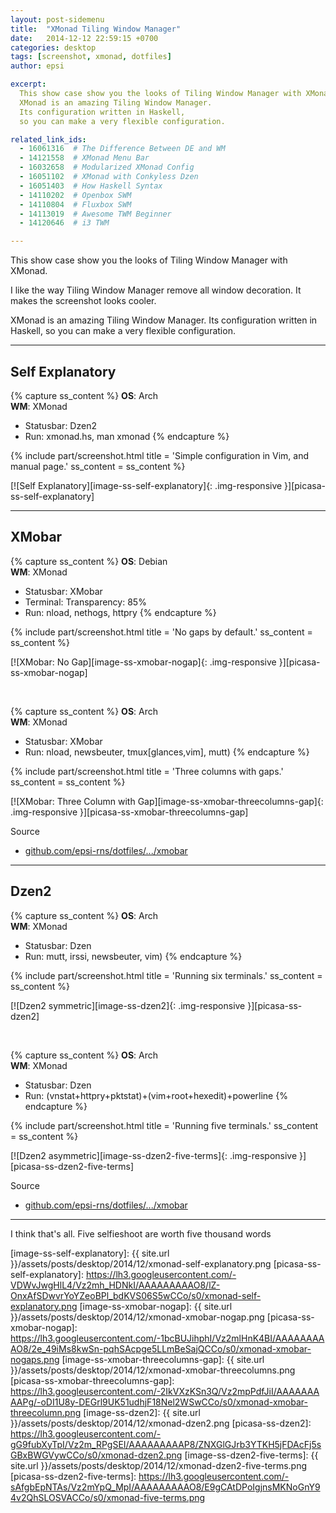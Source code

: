```yaml
---
layout: post-sidemenu
title:  "XMonad Tiling Window Manager"
date:   2014-12-12 22:59:15 +0700
categories: desktop
tags: [screenshot, xmonad, dotfiles]
author: epsi

excerpt:
  This show case show you the looks of Tiling Window Manager with XMonad.
  XMonad is an amazing Tiling Window Manager.
  Its configuration written in Haskell,
  so you can make a very flexible configuration.

related_link_ids:
  - 16061316  # The Difference Between DE and WM
  - 14121558  # XMonad Menu Bar
  - 16032658  # Modularized XMonad Config  
  - 16051102  # XMonad with Conkyless Dzen
  - 16051403  # How Haskell Syntax
  - 14110202  # Openbox SWM
  - 14110804  # Fluxbox SWM
  - 14113019  # Awesome TWM Beginner
  - 14120646  # i3 TWM

---
```


This show case show you the looks of Tiling Window Manager with XMonad.

I like the way Tiling Window Manager remove all window decoration.
It makes the screenshot looks cooler.

XMonad is an amazing Tiling Window Manager.
Its configuration written in Haskell,
so you can make a very flexible configuration.

-- -- --

## Self Explanatory

{% capture ss_content %}
<strong>OS</strong>: Arch<br>
<strong>WM</strong>: XMonad<br>
  + Statusbar: Dzen2<br>
  + Run: xmonad.hs, man xmonad
{% endcapture %}

{% include part/screenshot.html
   title = 'Simple configuration in Vim, and manual page.'
   ss_content = ss_content
%}

[![Self Explanatory][image-ss-self-explanatory]{: .img-responsive }][picasa-ss-self-explanatory]

-- -- --

## XMobar

{% capture ss_content %}
<strong>OS</strong>: Debian<br>
<strong>WM</strong>: XMonad<br>
  + Statusbar: XMobar<br>
  + Terminal: Transparency: 85%<br>
  + Run: nload, nethogs, httpry
{% endcapture %}

{% include part/screenshot.html
   title = 'No gaps by default.'
   ss_content = ss_content
%}


[![XMobar: No Gap][image-ss-xmobar-nogap]{: .img-responsive }][picasa-ss-xmobar-nogap]

<br/>

{% capture ss_content %}
<strong>OS</strong>: Arch<br>
<strong>WM</strong>: XMonad<br>
  + Statusbar: XMobar<br>
  + Run: nload, newsbeuter, tmux[glances,vim], mutt)
{% endcapture %}

{% include part/screenshot.html
   title = 'Three columns with gaps.'
   ss_content = ss_content
%}

[![XMobar: Three Column with Gap][image-ss-xmobar-threecolumns-gap]{: .img-responsive }][picasa-ss-xmobar-threecolumns-gap]


Source

* [github.com/epsi-rns/dotfiles/.../xmobar][dotfiles-xmobar]

-- -- --

## Dzen2

{% capture ss_content %}
<strong>OS</strong>: Arch<br>
<strong>WM</strong>: XMonad<br>
  + Statusbar: Dzen<br>
  + Run: mutt, irssi, newsbeuter, vim)
{% endcapture %}

{% include part/screenshot.html
   title = 'Running six terminals.'
   ss_content = ss_content
%}


[![Dzen2 symmetric][image-ss-dzen2]{: .img-responsive }][picasa-ss-dzen2]

<br/>

{% capture ss_content %}
<strong>OS</strong>: Arch<br>
<strong>WM</strong>: XMonad<br>
  + Statusbar: Dzen<br>
  + Run: (vnstat+httpry+pktstat)+(vim+root+hexedit)+powerline
{% endcapture %}

{% include part/screenshot.html
   title = 'Running five terminals.'
   ss_content = ss_content
%}


[![Dzen2 asymmetric][image-ss-dzen2-five-terms]{: .img-responsive }][picasa-ss-dzen2-five-terms]


Source

* [github.com/epsi-rns/dotfiles/.../xmobar][dotfiles-dzen]

-- -- --

I think that's all.
Five selfieshoot are worth five thousand words

[//]: <> ( -- -- -- links below -- -- -- )

[dotfiles-xmobar]: https://github.com/epsi-rns/dotfiles/tree/master/xmonad/xmonad-xmobar/
[dotfiles-dzen]: https://github.com/epsi-rns/dotfiles/tree/master/xmonad/xmonad-dzen/


[image-ss-self-explanatory]: {{ site.url }}/assets/posts/desktop/2014/12/xmonad-self-explanatory.png
[picasa-ss-self-explanatory]: https://lh3.googleusercontent.com/-VDWvJwgHlL4/Vz2mh_HDNkI/AAAAAAAAAO8/lZ-OnxAfSDwvrYoYZeoBPl_bdKVS06S5wCCo/s0/xmonad-self-explanatory.png
[image-ss-xmobar-nogap]: {{ site.url }}/assets/posts/desktop/2014/12/xmonad-xmobar-nogap.png
[picasa-ss-xmobar-nogap]: https://lh3.googleusercontent.com/-1bcBUJihphI/Vz2mlHnK4BI/AAAAAAAAAO8/2e_49iMs8kwSn-pqhSAcpge5LLmBeSajQCCo/s0/xmonad-xmobar-nogaps.png
[image-ss-xmobar-threecolumns-gap]: {{ site.url }}/assets/posts/desktop/2014/12/xmonad-xmobar-threecolumns.png
[picasa-ss-xmobar-threecolumns-gap]: https://lh3.googleusercontent.com/-2IkVXzKSn3Q/Vz2mpPdfJiI/AAAAAAAAAPg/-oDI1U8y-DEGrl9UK51udhjF18Nel2WSwCCo/s0/xmonad-xmobar-threecolumn.png
[image-ss-dzen2]: {{ site.url }}/assets/posts/desktop/2014/12/xmonad-dzen2.png
[picasa-ss-dzen2]: https://lh3.googleusercontent.com/-gG9fubXyTpI/Vz2m_RPgSEI/AAAAAAAAAP8/ZNXGlGJrb3YTKH5jFDAcFj5sGBxBWGVywCCo/s0/xmonad-dzen2.png
[image-ss-dzen2-five-terms]: {{ site.url }}/assets/posts/desktop/2014/12/xmonad-dzen2-five-terms.png
[picasa-ss-dzen2-five-terms]: https://lh3.googleusercontent.com/-sAfgbEpNTAs/Vz2mYpQ_MpI/AAAAAAAAAO8/E9gCAtDPoIgjnsMKNoGnY94v2QhSLOSVACCo/s0/xmonad-five-terms.png
